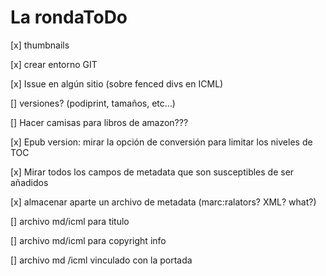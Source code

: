 # La rondaToDo

[x] thumbnails

[x] crear entorno GIT

[x] Issue en algún sitio (sobre fenced divs en ICML) 

[] versiones? (podiprint, tamaños, etc…)

[] Hacer camisas para libros de amazon???

[x] Epub version: mirar la opción de conversión para limitar los niveles de TOC

[x] Mirar todos los campos de metadata que son susceptibles de ser añadidos

[x] almacenar aparte un archivo de metadata (marc:ralators? XML? what?)

[] archivo md/icml para titulo

[] archivo md/icml para copyright info

[] archivo md /icml vinculado con la portada

